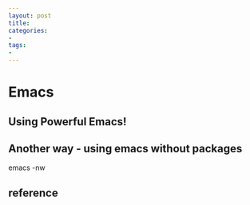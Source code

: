 ```yaml
---
layout: post
title:
categories:
-
tags:
-
---
```


# Emacs



## Using Powerful Emacs!


## Another way - using emacs without packages

emacs -nw

## reference
[]()

